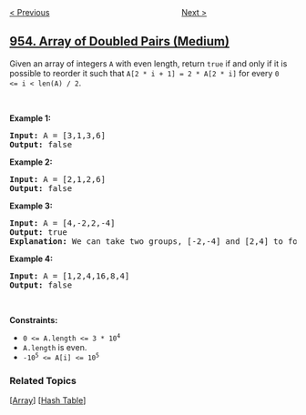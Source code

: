<!--|This file generated by command(leetcode description); DO NOT EDIT.    |-->
<!--+----------------------------------------------------------------------+-->
<!--|@author    openset <openset.wang@gmail.com>                           |-->
<!--|@link      https://github.com/openset                                 |-->
<!--|@home      https://github.com/openset/leetcode                        |-->
<!--+----------------------------------------------------------------------+-->

[< Previous](../verifying-an-alien-dictionary "Verifying an Alien Dictionary")
　　　　　　　　　　　　　　　　
[Next >](../delete-columns-to-make-sorted-ii "Delete Columns to Make Sorted II")

## [954. Array of Doubled Pairs (Medium)](https://leetcode.com/problems/array-of-doubled-pairs "二倍数对数组")

<p>Given an array of integers <code>A</code>&nbsp;with even length, return <code>true</code> if and only if it is possible to reorder it such that <code>A[2 * i + 1] = 2 * A[2 * i]</code> for every <code>0 &lt;=&nbsp;i &lt; len(A) / 2</code>.</p>

<div>
<div>
<div>
<ol>
</ol>
</div>
</div>
</div>

<p>&nbsp;</p>
<p><strong>Example 1:</strong></p>

<pre>
<strong>Input:</strong> A = [3,1,3,6]
<strong>Output:</strong> false
</pre>

<p><strong>Example 2:</strong></p>

<pre>
<strong>Input:</strong> A = [2,1,2,6]
<strong>Output:</strong> false
</pre>

<p><strong>Example 3:</strong></p>

<pre>
<strong>Input:</strong> A = [4,-2,2,-4]
<strong>Output:</strong> true
<strong>Explanation:</strong> We can take two groups, [-2,-4] and [2,4] to form [-2,-4,2,4] or [2,4,-2,-4].
</pre>

<p><strong>Example 4:</strong></p>

<pre>
<strong>Input:</strong> A = [1,2,4,16,8,4]
<strong>Output:</strong> false
</pre>

<p>&nbsp;</p>
<p><strong>Constraints:</strong></p>

<ul>
	<li><code>0 &lt;= A.length &lt;= 3 *&nbsp;10<sup>4</sup></code></li>
	<li><code>A.length</code> is even.</li>
	<li><code>-10<sup>5</sup> &lt;= A[i] &lt;= 10<sup>5</sup></code></li>
</ul>

### Related Topics
  [[Array](../../tag/array/README.md)]
  [[Hash Table](../../tag/hash-table/README.md)]
